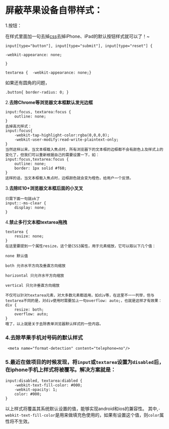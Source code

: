 # 屏蔽苹果设备自带样式：

1.按钮：

在样式里面加一句去掉[css](http://www.webclks.com/archives/tag/css)去掉iPhone、iPad的默认按钮样式就可以了！~

```
input[type="button"], input[type="submit"], input[type="reset"] {

-webkit-appearance: none;

}

textarea {  -webkit-appearance: none;}  

```

 

如果还有圆角的问题，

```
.button{ border-radius: 0; } 
```

2.**去除Chrome等浏览器文本框默认发光边框**

```
input:focus, textarea:focus {
    outline: none;
}
去掉高光样式：
input:focus{
    -webkit-tap-highlight-color:rgba(0,0,0,0);
    -webkit-user-modify:read-write-plaintext-only;
}
当然这样以来，当文本框载入焦点时，所有浏览器下的文本框的边框都不会有颜色上及样式上的变化了，但我们可以重新根据自己的需要设置一下，如：
input:focus,textarea:focus {
    outline: none;
    border: 1px solid #f60;
}
这样的话，当文本框载入焦点时，边框颜色就会变为橙色，给用户一个反馈。
```

3.**去除IE10+浏览器文本框后面的小叉叉**

```
只需下面一句就ok了
input::-ms-clear {
    display: none;
}
```

4.**禁止多行文本框textarea拖拽**

```
textarea {
    resize: none;
}
在这里要提到一个属性resize，这个是CSS3属性，用于元素缩放，它可以取以下几个值：

none 默认值

both 允许水平方向及垂直方向缩放

horizontal 只允许水平方向缩放

vertical 只允许垂直方向缩放

不仅可以针对textarea元素，对大多数元素都适用，如div等，在这里不一一列举，但与textarea不同的是，对div使用时需要加上一句overflow: auto;，也就是这样才有效果：
div {
    resize: both;
    overflow: auto;
}
哦了，以上就是关于去除表单浏览器默认样式的一些内容。
```

### 4.去除苹果手机对号码的默认样式

```
 <meta name="format-detection" content="telephone=no"/>
```
### 5.最近在做项目的时候发现，将`input`或`textarea`设置为`disabled`后，在iphone手机上样式将被覆写。解决方案就是：



```
input:disabled, textarea:diabled {
    -webkit-text-fill-color: #000;
    -webkit-opacity: 1;
    color: #000;
}

```

以上样式将覆盖其系统默认设置的值，能够实现android和ios的兼容性。
其中,`-webkit-text-fill-color`是用来做填充色使用的，如果有设置这个值，则`color`属性将不生效。